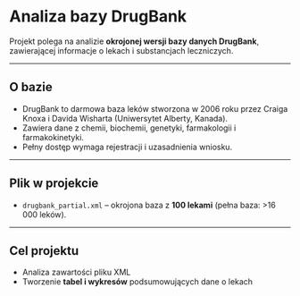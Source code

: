 # Analiza bazy DrugBank

Projekt polega na analizie **okrojonej wersji bazy danych DrugBank**, zawierającej informacje o lekach i substancjach leczniczych.

---

## O bazie

- DrugBank to darmowa baza leków stworzona w 2006 roku przez Craiga Knoxa i Davida Wisharta (Uniwersytet Alberty, Kanada).  
- Zawiera dane z chemii, biochemii, genetyki, farmakologii i farmakokinetyki.  
- Pełny dostęp wymaga rejestracji i uzasadnienia wniosku.  

---

## Plik w projekcie

- `drugbank_partial.xml` – okrojona baza z **100 lekami** (pełna baza: >16 000 leków).  

---

## Cel projektu

- Analiza zawartości pliku XML  
- Tworzenie **tabel i wykresów** podsumowujących dane o lekach 
